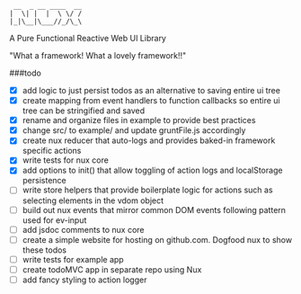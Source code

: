 
     __  _ __ ____  __
    |  \| |  |  \ \/ /
    |_|\__|\___//_/\_\


A Pure Functional Reactive Web UI Library

"What a framework! What a lovely framework!!"


###todo

- [x] add logic to just persist todos as an alternative to saving entire ui tree
- [x] create mapping from event handlers to function callbacks so entire ui tree can be stringified and saved
- [x] rename and organize files in example to provide best practices
- [x] change src/ to example/ and update gruntFile.js accordingly
- [x] create nux reducer that auto-logs and provides baked-in framework specific actions
- [x] write tests for nux core
- [x] add options to init() that allow toggling of action logs and localStorage persistence
- [ ] write store helpers that provide boilerplate logic for actions such as selecting elements in the vdom object
- [ ] build out nux events that mirror common DOM events following pattern used for ev-input
- [ ] add jsdoc comments to nux core
- [ ] create a simple website for hosting on github.com. Dogfood nux to show these todos
- [ ] write tests for example app
- [ ] create todoMVC app in separate repo using Nux
- [ ] add fancy styling to action logger
